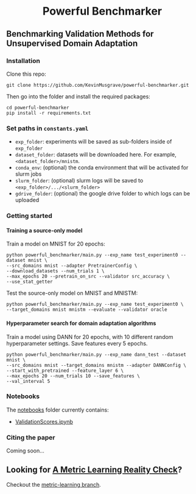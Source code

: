 <h1 align="center">
 Powerful Benchmarker
</h1>

## Benchmarking Validation Methods for Unsupervised Domain Adaptation

### Installation

Clone this repo:
```
git clone https://github.com/KevinMusgrave/powerful-benchmarker.git
```

Then go into the folder and install the required packages:
```
cd powerful-benchmarker
pip install -r requirements.txt
```

### Set paths in `constants.yaml`

- `exp_folder`: experiments will be saved as sub-folders inside of `exp_folder`
- `dataset_folder`: datasets will be downloaded here. For example, `<dataset_folder>/mnistm`.
- `conda_env`: (optional) the conda environment that will be activated for slurm jobs
- `slurm_folder`: (optional) slurm logs will be saved to `<exp_folder>/.../<slurm_folder>`
- `gdrive_folder`: (optional) the google drive folder to which logs can be uploaded

### Getting started

#### Training a source-only model

Train a model on MNIST for 20 epochs:
```
python powerful_benchmarker/main.py --exp_name test_experiment0 --dataset mnist \
--src_domains mnist --adapter PretrainerConfig \
--download_datasets --num_trials 1 \
--max_epochs 20 --pretrain_on_src --validator src_accuracy \
--use_stat_getter
```

Test the source-only model on MNIST and MNISTM:
```
python powerful_benchmarker/main.py --exp_name test_experiment0 \
--target_domains mnist mnistm --evaluate --validator oracle
```

#### Hyperparameter search for domain adaptation algorithms

Train a model using DANN for 20 epochs, with 10 different random hyperparameter settings. Save features every 5 epochs.
```
python powerful_benchmarker/main.py --exp_name dann_test --dataset mnist \
--src_domains mnist --target_domains mnistm --adapter DANNConfig \
--start_with_pretrained --feature_layer 6 \
--max_epochs 20 --num_trials 10 --save_features \
--val_interval 5
```

### Notebooks

The [notebooks](https://github.com/KevinMusgrave/powerful-benchmarker/blob/master/notebooks) folder currently contains:

- [ValidationScores.ipynb](https://github.com/KevinMusgrave/powerful-benchmarker/blob/master/notebooks/ValidationScores.ipynb)

### Citing the paper

Coming soon...


## Looking for [A Metric Learning Reality Check](https://arxiv.org/pdf/2003.08505.pdf)?
Checkout the [metric-learning branch](https://github.com/KevinMusgrave/powerful-benchmarker/tree/metric-learning).
